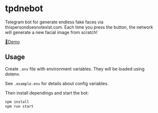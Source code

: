 # tpdnebot

Telegram bot for generate endless fake faces via thispersondoesnotexist.com. Each time you press the button, the network will generate a new facial image from scratch!

[🤖Demo](https://t.me/tpdnebot)

## Usage

Create `.env` file with environment variables. They will be loaded using dotenv.

See `.example.env` for details about config variables.

Then install dependings and start the bot:

```sh
npm install
npm run start
```
